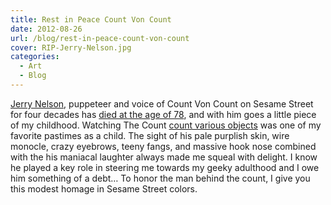 ```yaml
---
title: Rest in Peace Count Von Count
date: 2012-08-26
url: /blog/rest-in-peace-count-von-count
cover: RIP-Jerry-Nelson.jpg
categories:
  - Art
  - Blog
---
```

<a title="Jerry Nelson on Wikipedia" href="http://en.wikipedia.org/wiki/Jerry_Nelson" onclick="javascript:_gaq.push(['_trackEvent','outbound-article','http://en.wikipedia.org']);" target="_blank">Jerry Nelson</a>, puppeteer and voice of Count Von Count on Sesame Street for four decades has <a title="BBC Article" href="http://www.bbc.co.uk/news/entertainment-arts-19384794" onclick="javascript:_gaq.push(['_trackEvent','outbound-article','http://www.bbc.co.uk']);">died at the age of 78</a>, and with him goes a little piece of my childhood. Watching The Count <a title="Counting Video" href="http://www.youtube.com/watch?v=5l7KbMVdN7E" onclick="javascript:_gaq.push(['_trackEvent','outbound-article','http://www.youtube.com']);" target="_blank">count various objects</a> was one of my favorite pastimes as a child. The sight of his pale purplish skin, wire monocle, crazy eyebrows, teeny fangs, and massive hook nose combined with the his maniacal laughter always made me squeal with delight. I know he played a key role in steering me towards my geeky adulthood and I owe him something of a debt&#8230; To honor the man behind the count, I give you this modest homage in Sesame Street colors.
